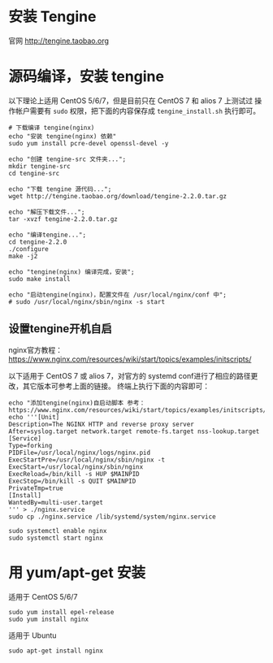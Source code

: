 # 安装 Tengine

官网 http://tengine.taobao.org

# 源码编译，安装 tengine
以下理论上适用 CentOS 5/6/7，但是目前只在 CentOS 7 和 alios 7 上测试过
操作帐户需要有 `sudo` 权限，把下面的内容保存成 `tengine_install.sh` 执行即可。
```
# 下载编译 tengine(nginx) 
echo "安装 tengine(nginx) 依赖"
sudo yum install pcre-devel openssl-devel -y

echo "创建 tengine-src 文件夹...";
mkdir tengine-src
cd tengine-src

echo "下载 tengine 源代码...";
wget http://tengine.taobao.org/download/tengine-2.2.0.tar.gz

echo "解压下载文件...";
tar -xvzf tengine-2.2.0.tar.gz

echo "编译tengine...";
cd tengine-2.2.0
./configure
make -j2

echo "tengine(nginx) 编译完成，安装";
sudo make install

echo "启动tengine(nginx)，配置文件在 /usr/local/nginx/conf 中";
# sudo /usr/local/nginx/sbin/nginx -s start
```

## 设置tengine开机自启
nginx官方教程：https://www.nginx.com/resources/wiki/start/topics/examples/initscripts/

以下适用于 CentOS 7 或 alios 7，对官方的 systemd conf进行了相应的路径更改，其它版本可参考上面的链接。
终端上执行下面的内容即可：
```
echo "添加tengine(nginx)自启动脚本 参考：https://www.nginx.com/resources/wiki/start/topics/examples/initscripts/"
echo '''[Unit]
Description=The NGINX HTTP and reverse proxy server
After=syslog.target network.target remote-fs.target nss-lookup.target
[Service]
Type=forking
PIDFile=/usr/local/nginx/logs/nginx.pid
ExecStartPre=/usr/local/nginx/sbin/nginx -t
ExecStart=/usr/local/nginx/sbin/nginx
ExecReload=/bin/kill -s HUP $MAINPID
ExecStop=/bin/kill -s QUIT $MAINPID
PrivateTmp=true
[Install]
WantedBy=multi-user.target
''' > ./nginx.service
sudo cp ./nginx.service /lib/systemd/system/nginx.service

sudo systemctl enable nginx
sudo systemctl start nginx
```

# 用 yum/apt-get 安装
适用于 CentOS 5/6/7
```
sudo yum install epel-release
sudo yum install nginx
```
适用于 Ubuntu
```
sudo apt-get install nginx
```
